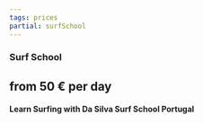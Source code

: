 ```yaml
---
tags: prices
partial: surfSchool
---
```


### Surf School

## from 50 € per day

#### Learn Surfing with Da Silva Surf School Portugal

